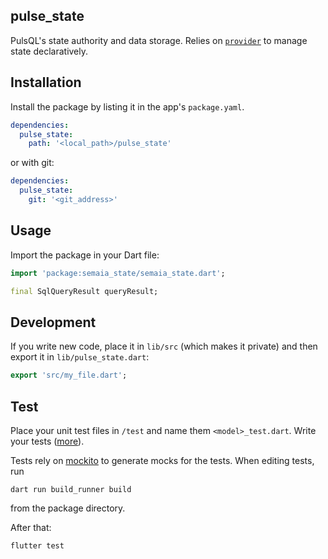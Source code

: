 ## pulse_state

PulsQL's state authority and data storage. Relies on [`provider`](https://pub.dev/packages/provider)
to manage state declaratively.

## Installation

Install the package by listing it in the app's `package.yaml`.

```yaml
dependencies:
  pulse_state:
    path: '<local_path>/pulse_state'
```

or with git:

```yaml
dependencies:
  pulse_state:
    git: '<git_address>'
```

## Usage

Import the package in your Dart file:

```dart
import 'package:semaia_state/semaia_state.dart';

final SqlQueryResult queryResult;
```

## Development

If you write new code, place it in `lib/src` (which makes it private) and then export it
in `lib/pulse_state.dart`:

```dart
export 'src/my_file.dart';
```

## Test

Place your unit test files in `/test` and name them `<model>_test.dart`. Write your
tests ([more](https://pub.dev/packages/test)).

Tests rely on [mockito](https://pub.dev/packages/mockito) to generate mocks for the tests.
When editing tests, run

```shell
dart run build_runner build
```

from the package directory.

After that:

```shell
flutter test
```

